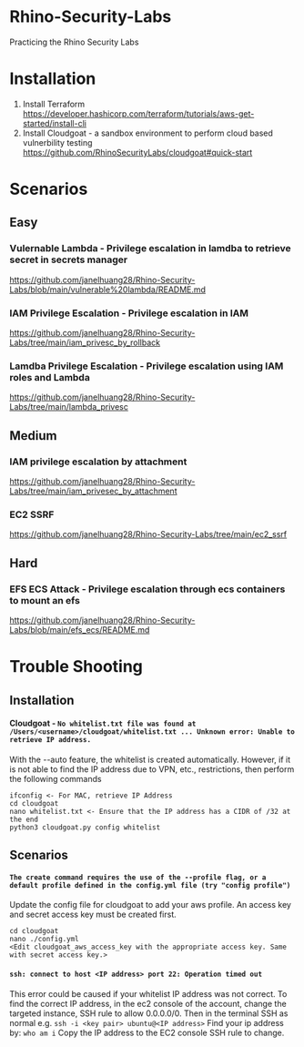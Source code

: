 # Rhino-Security-Labs
Practicing the Rhino Security Labs

# Installation
1. Install Terraform https://developer.hashicorp.com/terraform/tutorials/aws-get-started/install-cli
2. Install Cloudgoat - a sandbox environment to perform cloud based vulnerbility testing https://github.com/RhinoSecurityLabs/cloudgoat#quick-start

# Scenarios
## Easy
### Vulernable Lambda - Privilege escalation in lamdba to retrieve secret in secrets manager
https://github.com/janelhuang28/Rhino-Security-Labs/blob/main/vulnerable%20lambda/README.md 

### IAM Privilege Escalation - Privilege escalation in IAM 
https://github.com/janelhuang28/Rhino-Security-Labs/tree/main/iam_privesc_by_rollback

### Lamdba Privilege Escalation - Privilege escalation using IAM roles and Lambda
https://github.com/janelhuang28/Rhino-Security-Labs/tree/main/lambda_privesc

## Medium 
### IAM privilege escalation by attachment
https://github.com/janelhuang28/Rhino-Security-Labs/tree/main/iam_privesec_by_attachment

### EC2 SSRF
https://github.com/janelhuang28/Rhino-Security-Labs/tree/main/ec2_ssrf

## Hard
### EFS ECS Attack - Privilege escalation through ecs containers to mount an efs 
https://github.com/janelhuang28/Rhino-Security-Labs/blob/main/efs_ecs/README.md

# Trouble Shooting
## Installation

#### Cloudgoat - ```No whitelist.txt file was found at /Users/<username>/cloudgoat/whitelist.txt ... Unknown error: Unable to retrieve IP address.```
With the --auto feature, the whitelist is created automatically. However, if it is not able to find the IP address due to VPN, etc., restrictions, then perform the following commands
```
ifconfig <- For MAC, retrieve IP Address
cd cloudgoat
nano whitelist.txt <- Ensure that the IP address has a CIDR of /32 at the end
python3 cloudgoat.py config whitelist
```

## Scenarios
#### ```The create command requires the use of the --profile flag, or a default profile defined in the config.yml file (try "config profile")```
Update the config file for cloudgoat to add your aws profile. An access key and secret access key must be created first.
```
cd cloudgoat
nano ./config.yml
<Edit cloudgoat_aws_access_key with the appropriate access key. Same with secret access key.>
```
#### ```ssh: connect to host <IP address> port 22: Operation timed out```
This error could be caused if your whitelist IP address was not correct. To find the correct IP address, in the ec2 console of the account, change the targeted instance, SSH rule to allow 0.0.0.0/0.
Then in the terminal SSH as normal e.g. ```ssh -i <key pair> ubuntu@<IP address>```
Find your ip address by: ```who am i```
Copy the IP address to the EC2 console SSH rule to change. 
